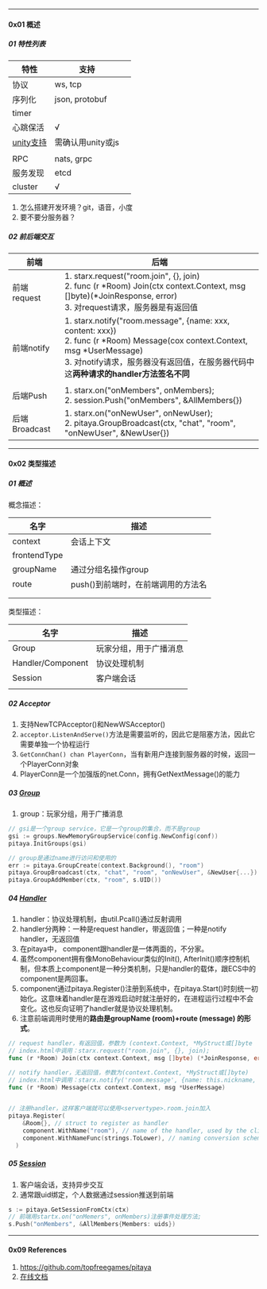 -----

#### 0x01 概述



##### 01 特性列表

| 特性                                                         | 支持              |      |
| ------------------------------------------------------------ | ----------------- | ---- |
| 协议                                                         | ws, tcp           |      |
| 序列化                                                       | json, protobuf    |      |
| timer                                                        |                   |      |
| 心跳保活                                                     | √                 |      |
| [unity支持](https://github.com/topfreegames/libpitaya/tree/master/unity/PitayaExample) | 需确认用unity或js |      |
|                                                              |                   |      |
| RPC                                                          | nats, grpc        |      |
| 服务发现                                                     | etcd              |      |
| cluster                                                      | √                 |      |



1. 怎么搭建开发环境？git，语音，小度
2. 要不要分服务器？



##### 02 前后端交互



| 前端          | 后端                                                         |
| ------------- | ------------------------------------------------------------ |
| 前端request   | 1. starx.request("room.join", {}, join)<br />2. func (r \*Room) Join(ctx context.Context, msg []byte)(*JoinResponse, error)<br/>3. 对request请求，服务器是有返回值 |
| 前端notify    | 1. starx.notify("room.message", {name: xxx, content: xxx})<br />2. func (r *Room) Message(cox context.Context, msg *UserMessage)<br />3. 对notify请求，服务器没有返回值，在服务器代码中这**两种请求的handler方法签名不同** |
|               |                                                              |
| 后端Push      | 1. starx.on("onMembers", onMembers);<br />2. session.Push("onMembers", &AllMembers{}) |
| 后端Broadcast | 1. starx.on("onNewUser", onNewUser);<br />2. pitaya.GroupBroadcast(ctx, "chat", "room", "onNewUser", &NewUser{}) |



---

#### 0x02 类型描述



##### 01 概述

概念描述：

| 名字         | 描述                               |
| ------------ | ---------------------------------- |
| context      | 会话上下文                         |
| frontendType |                                    |
| groupName    | 通过分组名操作group                |
| route        | push()到前端时，在前端调用的方法名 |
|              |                                    |
|              |                                    |



类型描述：

| 名字              | 描述                   |
| ----------------- | ---------------------- |
| Group             | 玩家分组，用于广播消息 |
| Handler/Component | 协议处理机制           |
| Session           | 客户端会话             |
|                   |                        |



##### 02 Acceptor

1. 支持NewTCPAcceptor()和NewWSAcceptor()
2. `acceptor.ListenAndServe()`方法是需要监听的，因此它是阻塞方法，因此它需要单独一个协程运行
3. `GetConnChan() chan PlayerConn`，当有新用户连接到服务器的时候，返回一个PlayerConn对象
4. PlayerConn是一个加强版的net.Conn，拥有GetNextMessage()的能力



##### 03 [Group](https://pitaya.readthedocs.io/en/latest/features.html#groups)

1. group：玩家分组，用于广播消息

```go
// gsi是一个group service，它是一个group的集合，而不是group
gsi := groups.NewMemoryGroupService(config.NewConfig(conf))
pitaya.InitGroups(gsi)

// group是通过name进行访问和使用的
err := pitaya.GroupCreate(context.Background(), "room")
pitaya.GroupBroadcast(ctx, "chat", "room", "onNewUser", &NewUser{...})
pitaya.GroupAddMember(ctx, "room", s.UID()) 

```



##### 04 [Handler](https://pitaya.readthedocs.io/en/latest/API.html#handlers)

1. handler：协议处理机制，由util.Pcall()通过反射调用
2. handler分两种：一种是request handler，带返回值；一种是notify handler，无返回值
3. 在pitaya中， component跟handler是一体两面的，不分家。
4. 虽然component拥有像MonoBehaviour类似的Init(), AfterInit()顺序控制机制，但本质上component是一种分类机制，只是handler的载体，跟ECS中的component是两回事。
5. component通过pitaya.Register()注册到系统中，在pitaya.Start()时刻统一初始化。这意味着handler是在游戏启动时就注册好的，在进程运行过程中不会变化。这也反向证明了handler就是协议处理机制。
6. 注意前端调用时使用的**路由是groupName (room)+route (message) 的形式**。

```go
// request handler，有返回值，参数为 (context.Context, *MyStruct或[]byte
// index.html中调用：starx.request("room.join", {}, join);
func (r *Room) Join(ctx context.Context, msg []byte) (*JoinResponse, error) 

// notify handler，无返回值，参数为(context.Context, *MyStruct或[]byte)
// index.html中调用：starx.notify('room.message', {name: this.nickname, content: this.inputMessage});
func (r *Room) Message(ctx context.Context, msg *UserMessage)


// 注册handler，这样客户端就可以使用<servertype>.room.join加入
pitaya.Register(
    &Room{}, // struct to register as handler
    component.WithName("room"), // name of the handler, used by the clients
    component.WithNameFunc(strings.ToLower), // naming conversion scheme to be used by the clients
  )
```



##### 05 [Session](https://pitaya.readthedocs.io/en/latest/features.html#sessions)

1. 客户端会话，支持异步交互
2. 通常跟uid绑定，个人数据通过session推送到前端



```go
s := pitaya.GetSessionFromCtx(ctx)
// 前端用startx.on("onMemers", onMembers)注册事件处理方法;
s.Push("onMembers", &AllMembers{Members: uids})
```





----

#### 0x09 References

1. https://github.com/topfreegames/pitaya
2. [在线文档](https://pitaya.readthedocs.io/en/latest)